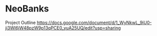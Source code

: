 # NeoBanks

Project Outline
https://docs.google.com/document/d/1_WyNkwL_9iU0-ji3WI6jW48pzW9p13qPCE0_yuA25UQ/edit?usp=sharing
